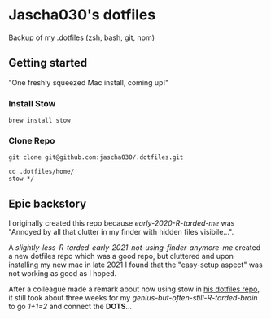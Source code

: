 # Jascha030's dotfiles

Backup of my .dotfiles (zsh, bash, git, npm)

## Getting started

"One freshly squeezed Mac install, coming up!"

### Install Stow

```shell
brew install stow
```

### Clone Repo

```shell
git clone git@github.com:jascha030/.dotfiles.git
```

```shell
cd .dotfiles/home/
stow */
```

## Epic backstory

I originally created this repo because _early-2020-R-tarded-me_ was "Annoyed by all that clutter in my finder with hidden files visibile...".

A _slightly-less-R-tarded-early-2021-not-using-finder-anymore-me_ created a new dotfiles repo which was a good repo, but cluttered and upon installing my new mac in late 2021 I found that the "easy-setup aspect" was not working as good as I hoped.

After a colleague made a remark about now using stow in [his dotfiles repo](https://github.com/V1RE/dotfiles), it still took about three weeks for my _genius-but-often-still-R-tarded-brain_ to go _1+1=2_ and connect the **DOTS**... 


